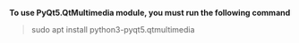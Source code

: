 **To use PyQt5.QtMultimedia module, you must run the following command**

> sudo apt install python3-pyqt5.qtmultimedia
